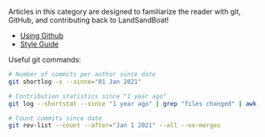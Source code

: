Articles in this category are designed to familiarize the reader with git, GitHub, and contributing back to LandSandBoat!

* [Using Github](https://github.com/LandSandBoat/server/wiki/Using-Github)
* [Style Guide](https://github.com/LandSandBoat/server/blob/release/CONTRIBUTING.md#style-guide)

Useful git commands:

```sh
# Number of commits per author since date
git shortlog -s --since="01 Jan 2021"

# Contribution statistics since "1 year ago"
git log --shortstat --since "1 year ago" | grep "files changed" | awk '{files+=$1; inserted+=$4; deleted+=$6} END {print "files changed", files, "lines inserted:", inserted, "lines deleted:", deleted}'

# Count commits since date
git rev-list --count --after="Jan 1 2021" --all --no-merges
```
